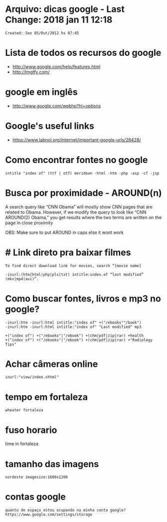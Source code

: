 # Arquivo: dicas google - Last Change: 2018 jan 11 12:18

 ```
 Created: Sex 05/Out/2012 hs 07:45
 ```

# Lista de todos os recursos do google
+ http://www.google.com/help/features.html
+ http://lmgtfy.com/

# google em inglês
+ http://www.google.com/webhp?hl=options

# Google's useful links
+ https://www.labnol.org/internet/important-google-urls/28428/

# Como encontrar fontes no google

	intitle "index of" (ttf | otf) meridean -html -htm -php -asp -cf -jsp

# Busca por proximidade - AROUND(n)

A search query like “CNN Obama” will mostly show CNN pages that are
related to Obama. However, if we modify the query to look like “CNN
AROUND(2) Obama,” you get results where the two terms are written on the
page in close proximity

OBS: Make sure to put AROUND in caps else it wont work

# # Link direto pra baixar filmes

    To find direct download link for movies, search “[movie name]

    -inurl:(htm|html|php|pls|txt) intitle:index.of “last modified” (mkv|mp4|avi)”.

# Como buscar fontes, livros e mp3 no google?

    -inurl:htm -inurl:html intitle:"index of" +("/ebooks""/book")
    -inurl:htm -inurl:html intitle:"index of" "Last modified" mp3

    +("index of") +("/ebooks"|"/ebook") +(chm|pdf|zip|rar) +health
    +("index of") +("/ebooks"|"/ebook") +(chm|pdf|zip|rar) +"Radiology Tips"

# Achar câmeras online

    inurl:"view/index.shtml"

# tempo em fortaleza

	wheater fortaleza

# fuso horario

   time in fortaleza

#  tamanho das imagens

    nordeste imagesize:1600x1200

# contas google

    quanto de espaço estou ocupando na minha conta google?
    https://www.google.com/settings/storage

